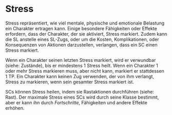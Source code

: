 # Stress
Stress repräsentiert, wie viel mentale, physische und emotionale Belastung ein Charakter ertragen kann.
Einige besondere Fähigkeiten oder Effekte erfordern, dass der Charakter, der sie aktiviert, Stress markiert. Zudem kann die SL anstelle eines SL-Zugs, oder um die Kosten, Komplikationen, oder Konsequenzen von Aktionen darzustellen, verlangen, dass ein SC einen Stress markiert.

Wenn ein Charakter seinen letzten Stress markiert, wird er verwundbar (siehe: Zustände), bis er mindestens 1 Stress heilt.
Wenn ein Charakter 1 oder mehr Stress markieren muss, aber nicht kann, markiert er stattdessen 1 TP.
Ein Charakter kann keinen Zug verwenden, der von ihm verlangt, Stress zu markieren, wenn sein gesamter Stress markiert ist.

SCs können Stress heilen, indem sie Rastaktionen durchführen (siehe: Rast).
Der maximale Stress eines SCs wird durch seine Klasse bestimmt, aber er kann ihn durch *Fortschritte*, Fähigkeiten und andere Effekte erhöhen.
